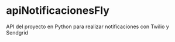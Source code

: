 # apiNotificacionesFly
API del proyecto en Python para realizar notificaciones con Twilio y Sendgrid
